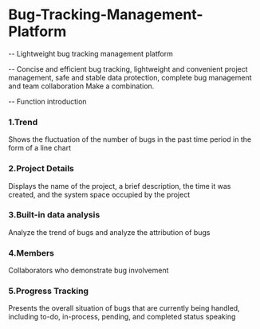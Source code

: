 # Bug-Tracking-Management-Platform

-- Lightweight bug tracking management platform

-- Concise and efficient bug tracking, lightweight and convenient project management, safe and stable data protection, complete bug management and team collaboration
Make a combination.

-- Function introduction

### 1.Trend
Shows the fluctuation of the number of bugs in the past time period in the form of a line chart

### 2.Project Details
Displays the name of the project, a brief description, the time it was created, and the system space occupied by the project

### 3.Built-in data analysis
Analyze the trend of bugs and analyze the attribution of bugs

### 4.Members
Collaborators who demonstrate bug involvement

### 5.Progress Tracking
Presents the overall situation of bugs that are currently being handled, including to-do, in-process, pending, and completed status speaking
